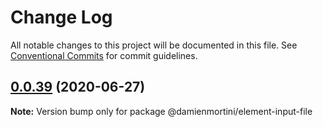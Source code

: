 # Change Log

All notable changes to this project will be documented in this file.
See [Conventional Commits](https://conventionalcommits.org) for commit guidelines.

## [0.0.39](https://github.com/damienmortini/lib/compare/@damienmortini/element-input-file@0.0.38...@damienmortini/element-input-file@0.0.39) (2020-06-27)

**Note:** Version bump only for package @damienmortini/element-input-file

